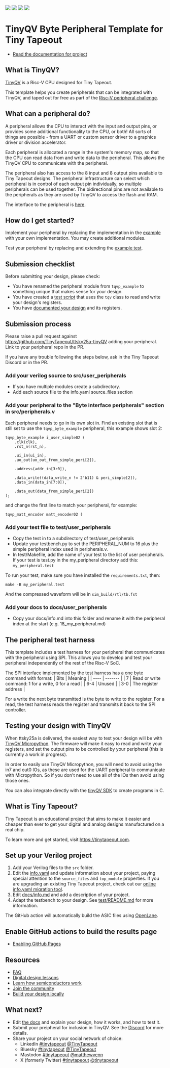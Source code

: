 ![](../../workflows/gds/badge.svg) ![](../../workflows/docs/badge.svg) ![](../../workflows/test/badge.svg) ![](../../workflows/fpga/badge.svg)

# TinyQV Byte Peripheral Template for Tiny Tapeout

- [Read the documentation for project](docs/info.md)

## What is TinyQV?

[TinyQV](https://github.com/TinyTapeout/ttsky25a-tinyQV) is a Risc-V CPU designed for Tiny Tapeout.

This template helps you create peripherals that can be integrated with TinyQV, and taped out for free as part of the [Risc-V peripheral challenge](https://tinytapeout.com/competitions/risc-v-peripheral/).

## What can a peripheral do?

A peripheral allows the CPU to interact with the input and output pins, or provides some additional functionality to the CPU, or both!  All sorts of things are possible - from a UART or custom sensor driver to a graphics driver or division accelerator.

Each peripheral is allocated a range in the system's memory map, so that the CPU can read data from and write data to the peripheral.  This allows the TinyQV CPU to communicate with the peripheral.

The peripheral also has access to the 8 input and 8 output pins available to Tiny Tapeout designs.  The peripheral infrastructure can select which peripheral is in control of each output pin individually, so multiple peripherals can be used together.  The bidirectional pins are not available to the peripherals as they are used by TinyQV to access the flash and RAM.

The interface to the peripheral is [here](src/peripheral.sv#L13-L27).

## How do I get started?

Implement your peripheral by replacing the implementation in the [example](src/peripheral.sv#L29-L49) with your own implementation.  You may create additional modules.

Test your peripheral by replacing and extending the [example test](test/test.py#L33-L51).

## Submission checklist

Before submitting your design, please check:
- You have renamed the peripheral module from `tqvp_example` to something unique that makes sense for your design.
- You have created a [test script](test/test.py) that uses the `tqv` class to read and write your design's registers.
- You have [documented your design](docs/info.md) and its registers.

## Submission process

Please raise a pull request against https://github.com/TinyTapeout/ttsky25a-tinyQV adding your peripheral.  Link to your peripheral repo in the PR.

If you have any trouble following the steps below, ask in the Tiny Tapeout Discord or in the PR.

### Add your verilog source to src/user_peripherals

* If you have multiple modules create a subdirectory.
* Add each source file to the info.yaml source_files section

### Add your peripheral to the "Byte interface peripherals" section in src/peripherals.v

Each peripheral needs to go in its own slot in.  Find an existing slot that is still set to use the `tqvp_byte_example` peripheral, this example shows slot 2:

    tqvp_byte_example i_user_simple02 (
        .clk(clk),
        .rst_n(rst_n),

        .ui_in(ui_in),
        .uo_out(uo_out_from_simple_peri[2]),

        .address(addr_in[3:0]),

        .data_write((data_write_n != 2'b11) & peri_simple[2]),
        .data_in(data_in[7:0]),

        .data_out(data_from_simple_peri[2])
    );

and change the first line to match your peripheral, for example:

    tqvp_matt_encoder matt_encoder02 (

### Add your test file to test/user_peripherals

* Copy the test in to a subdirectory of test/user_peripherals
* Update your testbench.py to set the PERIPHERAL_NUM to 16 plus the simple peripheral index used in peripherals.v.
* In test/Makefile, add the name of your test to the list of user peripherals. If your test is test.py in the my_peripheral directory add this: `my_peripheral.test`

To run your test, make sure you have installed the `requirements.txt`, then:

    make -B my_peripheral.test

And the compressed waveform will be in `sim_build/rtl/tb.fst`

### Add your docs to docs/user_peripherals

* Copy your docs/info.md into this folder and rename it with the peripheral index at the start (e.g. 18_my_peripheral.md)

## The peripheral test harness

This template includes a test harness for your peripheral that communicates with the peripheral using SPI.  This allows you to develop and test your peripheral independently of the rest of the Risc-V SoC.

The SPI interface implemented by the test harness has a one byte command with format:
| Bits | Meaning |
| ---- | ------- |
| 7    | Read or write command: 1 for a write, 0 for a read |
| 6-4  | Unused |
| 3-0  | The register address |

For a write the next byte transmitted is the byte to write to the register.  For a read, the test harness reads the register and transmits it back to the SPI controller.

## Testing your design with TinyQV

When ttsky25a is delivered, the easiest way to test your design will be with [TinyQV Micropython](https://github.com/MichaelBell/micropython/tree/tinyqv-sky25a/ports/tinyQV).  The firmware will make it easy to read and write your registers, and set the output pins to be controlled by your peripheral (this is currently a work in progress).

In order to easily use TinyQV Micropython, you will need to avoid using the in7 and out0 IOs, as these are used for the UART peripheral to communicate with Micropython.  So if you don't need to use all of the IOs then avoid using those ones.

You can also integrate directly with the [tinyQV SDK](https://github.com/MichaelBell/tinyQV-sdk/tree/ttsky25a) to create programs in C.

## What is Tiny Tapeout?

Tiny Tapeout is an educational project that aims to make it easier and cheaper than ever to get your digital and analog designs manufactured on a real chip.

To learn more and get started, visit https://tinytapeout.com.

## Set up your Verilog project

1. Add your Verilog files to the `src` folder.
2. Edit the [info.yaml](info.yaml) and update information about your project, paying special attention to the `source_files` and `top_module` properties. If you are upgrading an existing Tiny Tapeout project, check out our [online info.yaml migration tool](https://tinytapeout.github.io/tt-yaml-upgrade-tool/).
3. Edit [docs/info.md](docs/info.md) and add a description of your project.
4. Adapt the testbench to your design. See [test/README.md](test/README.md) for more information.

The GitHub action will automatically build the ASIC files using [OpenLane](https://www.zerotoasiccourse.com/terminology/openlane/).

## Enable GitHub actions to build the results page

- [Enabling GitHub Pages](https://tinytapeout.com/faq/#my-github-action-is-failing-on-the-pages-part)

## Resources

- [FAQ](https://tinytapeout.com/faq/)
- [Digital design lessons](https://tinytapeout.com/digital_design/)
- [Learn how semiconductors work](https://tinytapeout.com/siliwiz/)
- [Join the community](https://tinytapeout.com/discord)
- [Build your design locally](https://www.tinytapeout.com/guides/local-hardening/)

## What next?

- Edit [the docs](docs/info.md) and explain your design, how it works, and how to test it.
- Submit your preipheral for inclusion in TinyQV.  See the [Discord](https://tinytapeout.com/discord) for more details.
- Share your project on your social network of choice:
  - LinkedIn [#tinytapeout](https://www.linkedin.com/search/results/content/?keywords=%23tinytapeout) [@TinyTapeout](https://www.linkedin.com/company/100708654/)
  - Bluesky [#tinytapeout](https://bsky.app/hashtag/TinyTapeout) [@TinyTapeout](https://bsky.app/profile/tinytapeout.com)
  - Mastodon [#tinytapeout](https://chaos.social/tags/tinytapeout) [@matthewvenn](https://chaos.social/@matthewvenn)
  - X (formerly Twitter) [#tinytapeout](https://twitter.com/hashtag/tinytapeout) [@tinytapeout](https://twitter.com/tinytapeout)
